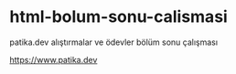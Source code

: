 # html-bolum-sonu-calismasi
patika.dev alıştırmalar ve ödevler bölüm sonu çalışması

https://www.patika.dev